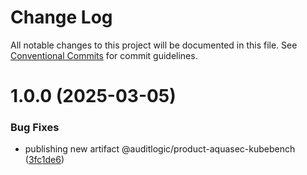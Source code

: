 # Change Log

All notable changes to this project will be documented in this file.
See [Conventional Commits](https://conventionalcommits.org) for commit guidelines.

# 1.0.0 (2025-03-05)


### Bug Fixes

* publishing new artifact @auditlogic/product-aquasec-kubebench ([3fc1de6](https://github.com/auditlogic/product/commit/3fc1de650bec6eff06079af1f9a7045f42ab35f3))
